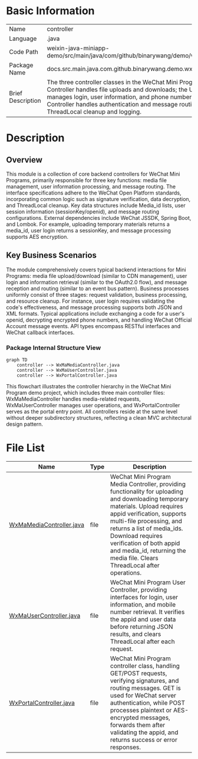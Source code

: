 # Basic Information

|      |      |
|------|------|
| Name | controller |
| Language | .java |
| Code Path | weixin-java-miniapp-demo/src/main/java/com/github/binarywang/demo/wx/miniapp/controller |
| Package Name | docs.src.main.java.com.github.binarywang.demo.wx.miniapp.controller |
| Brief Description | The three controller classes in the WeChat Mini Program: the Media Controller handles file uploads and downloads; the User Controller manages login, user information, and phone numbers; the Portal Controller handles authentication and message routing. All include ThreadLocal cleanup and logging. |

# Description

## Overview  
This module is a collection of core backend controllers for WeChat Mini Programs, primarily responsible for three key functions: media file management, user information processing, and message routing. The interface specifications adhere to the WeChat Open Platform standards, incorporating common logic such as signature verification, data decryption, and ThreadLocal cleanup. Key data structures include Media_id lists, user session information (sessionKey/openid), and message routing configurations. External dependencies include WeChat JSSDK, Spring Boot, and Lombok. For example, uploading temporary materials returns a media_id, user login returns a sessionKey, and message processing supports AES encryption.  

## Key Business Scenarios  
The module comprehensively covers typical backend interactions for Mini Programs: media file upload/download (similar to CDN management), user login and information retrieval (similar to the OAuth2.0 flow), and message reception and routing (similar to an event bus pattern). Business processes uniformly consist of three stages: request validation, business processing, and resource cleanup. For instance, user login requires validating the code's effectiveness, and message processing supports both JSON and XML formats. Typical applications include exchanging a code for a user's openid, decrypting encrypted phone numbers, and handling WeChat Official Account message events. API types encompass RESTful interfaces and WeChat callback interfaces.


### Package Internal Structure View

```mermaid
graph TD
    controller --> WxMaMediaController.java
    controller --> WxMaUserController.java
    controller --> WxPortalController.java
```

This flowchart illustrates the controller hierarchy in the WeChat Mini Program demo project, which includes three main controller files: WxMaMediaController handles media-related requests, WxMaUserController manages user operations, and WxPortalController serves as the portal entry point. All controllers reside at the same level without deeper subdirectory structures, reflecting a clean MVC architectural design pattern.

# File List

| Name   | Type  | Description |
|-------|------|-------------|
| [WxMaMediaController.java](WxMaMediaController.md) | file | WeChat Mini Program Media Controller, providing functionality for uploading and downloading temporary materials. Upload requires appid verification, supports multi-file processing, and returns a list of media_ids. Download requires verification of both appid and media_id, returning the media file. Clears ThreadLocal after operations. |
| [WxMaUserController.java](WxMaUserController.md) | file | WeChat Mini Program User Controller, providing interfaces for login, user information, and mobile number retrieval. It verifies the appid and user data before returning JSON results, and clears ThreadLocal after each request. |
| [WxPortalController.java](WxPortalController.md) | file | WeChat Mini Program controller class, handling GET/POST requests, verifying signatures, and routing messages. GET is used for WeChat server authentication, while POST processes plaintext or AES-encrypted messages, forwards them after validating the appid, and returns success or error responses. |



